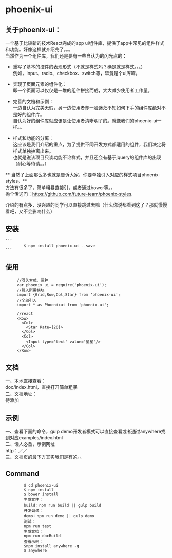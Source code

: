 # phoenix-ui

## 关于phoenix-ui：
      
一个基于比较新的技术React完成的app ui组件库，提供了app中常见的组件样式和功能。好像这样就介绍完了。。。   
当然作为一个组件库，我们还是要有一些自认为的闪光点的：         
         
* 重写了基本的控件的表现形式（不就是样式吗？确是就是样式。。。)      
    例如，input、radio、checkbox、switch等，毕竟是个ui库嘛。
       
* 实现了页面元素的组件化：           
    即一个页面可以仅仅是一堆的组件拼接而成，大大减少使用者工作量。   
     
* 完善的文档和示例：             
    一边自认为完美无瑕，另一边使用者却一脸迷茫不知如何下手的组件库绝对不是好的组件库。        
    自认为好的组件库就应该是让使用者清晰明了的。就像我们的phoenix-ui一样。。     
 
* 样式和功能的分离：         
    这应该是我们介绍的重点，为了提供不同开发方式都适用的组件，我们决定将样式单独抽离出来。        
    也就是说该项目只谈功能不论样式，并且还会有基于jquery的组件库的出现（耐心等待请。。） 
    

** 当然了上面那么多也就是告诉大家，你要单独引入对应的样式项目phoenix-styles。**   
方法有很多了，简单粗暴直接引，或者通过bower等。。        
抛个传送门：https://github.com/future-team/phoenix-styles.
      
介绍的有点多，没兴趣的同学可以直接跳过去嘛（什么你说都看到这了？那就慢慢看吧，又不会影响什么）
## 安装
    ```
      		$ npm install phoenix-ui --save
    ``` 
## 使用
   ```
   		//引入方式、三种
   		var phoenix_ui = require('phoenix-ui');
   		//引入所需模块
   		import {Grid,Row,Col,Star} from 'phoenix-ui';
   		//全部引入
   		import * as Phoenixui from 'phoenix-ui';
   		
   		//react
   		<Row>
   		  <Col>
   		    <Star Rate={20}>
   		  </Col>
   		  <Col>
   		    <Input type='text' value='星星'/>
   		  </Col>
   		</Row>
   ```
## 文档
   一、本地直接查看：     
       doc/index.html，直接打开简单粗暴         
   二、文档地址：     
   待添加
## 示例
   一、查看下面的命令，gulp demo开发者模式可以直接查看或者通过anywhere找到对应examples/index.html      
   二、懒人必备，示例网址      
      http：／／     
   三、文档页的最下方其实我们是有的。。   
## Command


```
        $ cd phoenix-ui
        $ npm install 
        $ bower install 
		生成文件：
        build：npm run build || gulp build
        开发调试：
        demo：npm run demo || gulp demo
        测试：
        npm run test
        生成文档：
        npm run docBuild
        查看示例：
        $npm install anywhere -g
        $ anywhere
```


